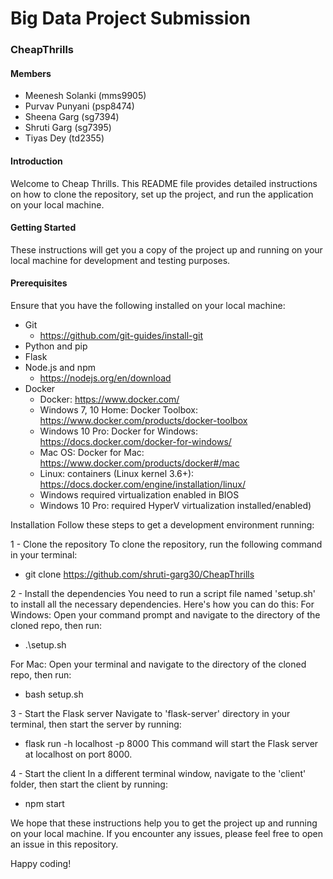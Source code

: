 # Big Data Project Submission
### CheapThrills
#### Members 
- Meenesh Solanki (mms9905)
- Purvav Punyani (psp8474)
- Sheena Garg (sg7394)
- Shruti Garg (sg7395)
- Tiyas Dey (td2355)


#### Introduction

Welcome to Cheap Thrills. This README file provides detailed instructions on how to clone the repository, set up the project, and run the application on your local machine.

#### Getting Started

These instructions will get you a copy of the project up and running on your local machine for development and testing purposes.

#### Prerequisites
Ensure that you have the following installed on your local machine:

- Git 
  - https://github.com/git-guides/install-git
- Python and pip
- Flask
- Node.js and npm
  - https://nodejs.org/en/download
- Docker
  - Docker: https://www.docker.com/
  - Windows 7, 10 Home: Docker Toolbox: https://www.docker.com/products/docker-toolbox
  - Windows 10 Pro: Docker for Windows: https://docs.docker.com/docker-for-windows/
  - Mac OS: Docker for Mac: https://www.docker.com/products/docker#/mac
  - Linux: containers (Linux kernel 3.6+): https://docs.docker.com/engine/installation/linux/
  - Windows required virtualization enabled in BIOS
  - Windows 10 Pro: required HyperV virtualization installed/enabled)

Installation
Follow these steps to get a development environment running:

1 - Clone the repository
To clone the repository, run the following command in your terminal:
- git clone https://github.com/shruti-garg30/CheapThrills

2 - Install the dependencies
You need to run a script file named 'setup.sh' to install all the necessary dependencies. Here's how you can do this:
For Windows:
Open your command prompt and navigate to the directory of the cloned repo, then run:
- .\setup.sh

For Mac:
Open your terminal and navigate to the directory of the cloned repo, then run:
- bash setup.sh

3 - Start the Flask server
Navigate to 'flask-server' directory in your terminal, then start the server by running:
- flask run -h localhost -p 8000
This command will start the Flask server at localhost on port 8000.

4 - Start the client
In a different terminal window, navigate to the 'client' folder, then start the client by running:
- npm start

We hope that these instructions help you to get the project up and running on your local machine. If you encounter any issues, please feel free to open an issue in this repository.

Happy coding!


